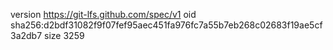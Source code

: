 version https://git-lfs.github.com/spec/v1
oid sha256:d2bdf31082f9f07fef95aec451fa976fc7a55b7eb268c02683f19ae5cf3a2db7
size 3259
